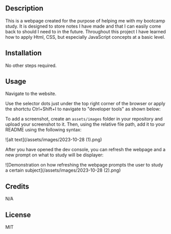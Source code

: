 
## Description

This is a webpage created for the purpose of helping me with my bootcamp study. It is designed to store notes I have made and that I can easily come back to should I need to in the future.
Throughout this project I have learned how to apply Html, CSS, but especially JavaScript concepts at a basic level.

## Installation

No other steps required.

## Usage

Navigate to the website.

Use the selector dots just under the top right corner of the browser or apply the shortctu Ctrl+Shift+I to navigate to "developer tools" as shown below:


To add a screenshot, create an `assets/images` folder in your repository and upload your screenshot to it. Then, using the relative file path, add it to your README using the following syntax:

![alt text](/assets/images/2023-10-28 (1).png)

After you have opened the dev console, you can refresh the webpage and a new prompt on what to study will be displayer:

![Demonstration on how refreshing the webpage prompts the user to study a certain subject](/assets/images/2023-10-28 (2).png)

## Credits

N/A

## License

MIT
